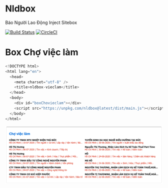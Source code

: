 # Nldbox
Báo Người Lao Động Inject Sitebox

[![Build Status](https://travis-ci.org/nnquangit/nldbox.svg?branch=master)](https://travis-ci.org/nnquangit/nldbox)
[![CircleCI](https://circleci.com/gh/nnquangit/nldbox/tree/master.svg?style=svg)](https://circleci.com/gh/nnquangit/nldbox/tree/master)

# Box Chợ việc làm
```javascript
<!DOCTYPE html>
<html lang="en">
  <head>
    <meta charset="utf-8" />
    <title>nldbox-vieclam</title>
  </head>
  <body>
    <div id="boxChovieclam"></div>
    <script src="https://unpkg.com/nldbox@latest/dist/main.js"></script>
  </body>
</html>
```
![Example](assets/example.png)
